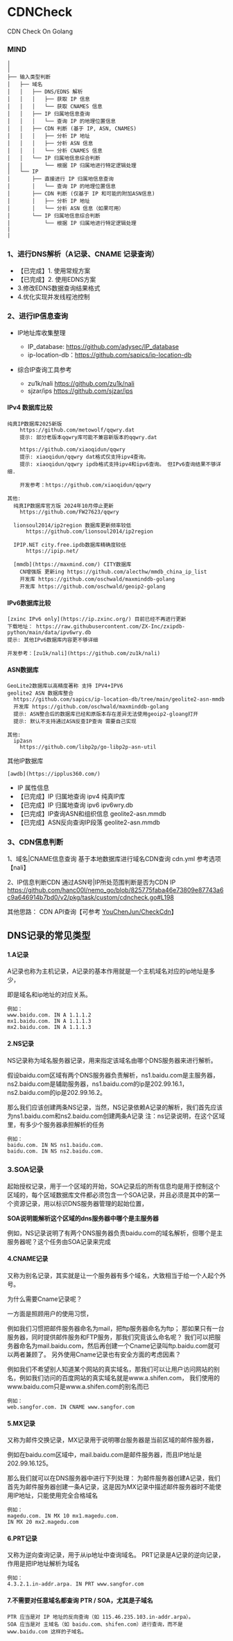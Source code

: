 # CDNCheck
CDN Check On Golang

### MIND
```
│
│
├── 输入类型判断
│   ├── 域名
│   │   ├── DNS/EDNS 解析
│   │   │   ├── 获取 IP 信息
│   │   │   └── 获取 CNAMES 信息
│   │   ├── IP 归属地信息查询
│   │   │   └── 查询 IP 的地理位置信息
│   │   ├── CDN 判断 (基于 IP, ASN, CNAMES)
│   │   │   ├── 分析 IP 地址
│   │   │   ├── 分析 ASN 信息
│   │   │   └── 分析 CNAMES 信息
│   │   └── IP 归属地信息综合判断
│   │       └── 根据 IP 归属地进行特定逻辑处理
│   └── IP
│       ├── 直接进行 IP 归属地信息查询
│       │   └── 查询 IP 的地理位置信息
│       ├── CDN 判断 (仅基于 IP 和可能的附加ASN信息)
│       │   ├── 分析 IP 地址
│       │   └── 分析 ASN 信息（如果可用）
│       └── IP 归属地信息综合判断
│           └── 根据 IP 归属地进行特定逻辑处理
|
|
```



### 1、进行DNS解析（A记录、CNAME 记录查询）
- 【已完成】1. 使用常规方案
- 【已完成】2. 使用EDNS方案
- 3.修改EDNS数据查询结果格式
- 4.优化实现并发线程池控制


### 2、进行IP信息查询

- IP地址库收集整理 
  - IP_database: https://github.com/adysec/IP_database
  - ip-location-db：https://github.com/sapics/ip-location-db

- 综合IP查询工具参考
  - zu1k/nali https://github.com/zu1k/nali
  - sjzar/ips https://github.com/sjzar/ips

#### IPv4 数据库比较
```
纯真IP数据库2025新版
    https://github.com/metowolf/qqwry.dat
    提示: 部分老版本qqwry库可能不兼容新版本的qqwry.dat
    
    https://github.com/xiaoqidun/qqwry
    提示: xiaoqidun/qqwry dat格式仅支持ipv4查询。
    提示: xiaoqidun/qqwry ipdb格式支持ipv4和ipv6查询。 但IPv6查询结果不够详细.

    开发参考：https://github.com/xiaoqidun/qqwry
    
其他:
  纯真IP数据库官方版 2024年10月停止更新
    https://github.com/FW27623/qqwry

  lionsoul2014/ip2region 数据库更新频率较低
      https://github.com/lionsoul2014/ip2region
  
  IPIP.NET city.free.ipdb数据库精确度较低   
      https://ipip.net/
  
  [mmdb](https://maxmind.com/) CITY数据库
    CN增强版 更新ing https://github.com/alecthw/mmdb_china_ip_list
    开发库 https://github.com/oschwald/maxminddb-golang
    开发库 https://github.com/oschwald/geoip2-golang
```

#### IPv6数据库比较
```
[zxinc IPv6 only](https://ip.zxinc.org/) 目前已经不再进行更新
下载地址： https://raw.githubusercontent.com/ZX-Inc/zxipdb-python/main/data/ipv6wry.db
提示: 其他IPv6数据库内容更不够详细

开发参考：[zu1k/nali](https://github.com/zu1k/nali)
```


#### ASN数据库
```
GeoLite2数据库以高精度著称 支持 IPV4+IPV6
geolite2 ASN 数据库整合
  https://github.com/sapics/ip-location-db/tree/main/geolite2-asn-mmdb
  开发库 https://github.com/oschwald/maxminddb-golang
  提示: ASN整合后的数据库已经和原版本存在差异无法使用geoip2-gloang打开
  提示: 默认不支持通过ASN反查IP查询 需要自己实现
 
其他:
  ip2asn
    https://github.com/libp2p/go-libp2p-asn-util
```

其他IP数据库
```
[awdb](https://ipplus360.com/)

```

- IP 属性信息
- 【已完成】IP 归属地查询 ipv4 纯真IP库
- 【已完成】IP 归属地查询 ipv6 ipv6wry.db
- 【已完成】IP查询ASN和组织信息  geolite2-asn.mmdb
- 【已完成】ASN反向查询IP段落  geolite2-asn.mmdb



### 3、CDN信息判断

1、域名|CNAME信息查询
基于本地数据库进行域名CDN查询 cdn.yml 参考选项【nali】

2、IP信息判断CDN
  通过ASN号|IP所处范围判断是否为CDN IP https://github.com/hanc00l/nemo_go/blob/825775faba46e73809e87743a6c9a646914b7bd0/v2/pkg/task/custom/cdncheck.go#L198

其他思路：
    CDN API查询【可参考 [YouChenJun/CheckCdn](https://github.com/YouChenJun/CheckCdn)】


## DNS记录的常见类型

#### 1.A记录

A记录也称为主机记录，A记录的基本作用就是一个主机域名对应的ip地址是多少，

即是域名和ip地址的对应关系。

```
例如：
www.baidu.com. IN A 1.1.1.2
mx1.baidu.com. IN A 1.1.1.3
mx2.baidu.com. IN A 1.1.1.3
```



#### 2.NS记录

NS记录称为域名服务器记录，用来指定该域名由哪个DNS服务器来进行解析。

假设baidu.com区域有两个DNS服务器负责解析，ns1.baidu.com是主服务器，ns2.baidu.com是辅助服务器，ns1.baidu.com的ip是202.99.16.1，ns2.baidu.com的ip是202.99.16.2。

那么我们应该创建两条NS记录，当然，NS记录依赖A记录的解析，我们首先应该为ns1.baidu.com和ns2.baidu.com创建两条A记录
注：ns记录说明，在这个区域里，有多少个服务器承担解析的任务

```
例如：
baidu.com. IN NS ns1.baidu.com. 
baidu.com. IN NS ns2.baidu.com.
```



### 3.SOA记录

起始授权记录，用于一个区域的开始，SOA记录后的所有信息均是用于控制这个区域的，每个区域数据库文件都必须包含一个SOA记录，并且必须是其中的第一个资源记录，用以标识DNS服务器管理的起始位置，

**SOA说明能解析这个区域的dns服务器中哪个是主服务器**

例如，NS记录说明了有两个DNS服务器负责baidu.com的域名解析，但哪个是主服务器呢？这个任务由SOA记录来完成



#### 4.CNAME记录

又称为别名记录，其实就是让一个服务器有多个域名，大致相当于给一个人起个外号。

为什么需要Cname记录呢？

一方面是照顾用户的使用习惯，

例如我们习惯把邮件服务器命名为mail，把ftp服务器命名为ftp；
那如果只有一台服务器，同时提供邮件服务和FTP服务，那我们究竟该么命名呢？
我们可以把服务器命名为mail.baidu.com，然后再创建一个Cname记录叫ftp.baidu.com就可以两者兼顾了。
另外使用Cname记录也有安全方面的考虑因素？

例如我们不希望别人知道某个网站的真实域名，那我们可以让用户访问网站的别名，例如我们访问的百度网站的真实域名就是www.a.shifen.com，
我们使用的www.baidu.com只是www.a.shifen.com的别名而已

```
例如：
web.sangfor.com. IN CNAME www.sangfor.com
```



#### 5.MX记录

又称为邮件交换记录，MX记录用于说明哪台服务器是当前区域的邮件服务器，

例如在baidu.com区域中，mail.baidu.com是邮件服务器，而且IP地址是202.99.16.125。

那么我们就可以在DNS服务器中进行下列处理：
为邮件服务器创建A记录，我们首先为邮件服务器创建一条A记录，这是因为MX记录中描述邮件服务器时不能使用IP地址，只能使用完全合格域名

```
例如：
magedu.com. IN MX 10 mx1.magedu.com. 
IN MX 20 mx2.magedu.com
```



#### 6.PRT记录

又称为逆向查询记录，用于从ip地址中查询域名。
PRT记录是A记录的逆向记录，作用是把IP地址解析为域名

```
例如：
4.3.2.1.in-addr.arpa. IN PRT www.sangfor.com
```

#### 7.不需要对任意域名都查询 PTR / SOA，尤其是子域名
```
PTR 应当是对 IP 地址的反向查询（如 115.46.235.103.in-addr.arpa）。
SOA 应当是对 主域名（如 baidu.com、shifen.com）进行查询，而不是 www.baidu.com 这样的子域名。
```
	


